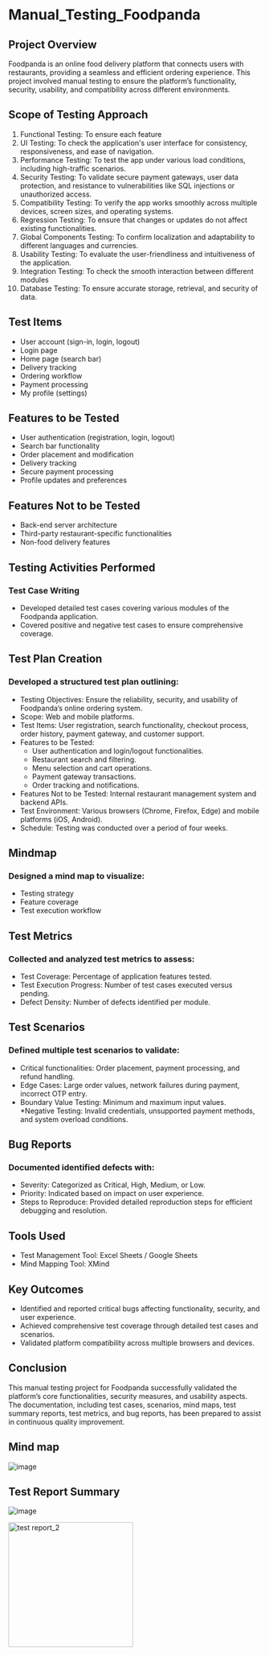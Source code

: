 
# Manual_Testing_Foodpanda
## Project Overview
Foodpanda is an online food delivery platform that connects users with restaurants, providing a seamless and efficient ordering experience. This project involved manual testing to ensure the platform’s functionality, security, usability, and compatibility across different environments.

## Scope of Testing Approach
1. Functional Testing: To ensure each feature
2. UI Testing: To check the application's user interface for consistency, responsiveness, and
ease of navigation.
3. Performance Testing: To test the app under various load conditions, including high-traffic
scenarios.
4. Security Testing: To validate secure payment gateways, user data protection, and resistance
to vulnerabilities like SQL injections or unauthorized access.
5. Compatibility Testing: To verify the app works smoothly across multiple devices, screen
sizes, and operating systems.
6. Regression Testing: To ensure that changes or updates do not affect existing functionalities.
7. Global Components Testing: To confirm localization and adaptability to different
languages and currencies.
8. Usability Testing: To evaluate the user-friendliness and intuitiveness of the application.
9. Integration Testing: To check the smooth interaction between different modules
10. Database Testing: To ensure accurate storage, retrieval, and security of data.

## Test Items
 * User account (sign-in, login, logout)
 * Login page
 * Home page (search bar)
 * Delivery tracking
 * Ordering workflow
 * Payment processing
 * My profile (settings)

## Features to be Tested
 * User authentication (registration, login, logout)
 * Search bar functionality
 * Order placement and modification
 * Delivery tracking
 * Secure payment processing
 * Profile updates and preferences

## Features Not to be Tested
 * Back-end server architecture
 * Third-party restaurant-specific functionalities
 * Non-food delivery features

## Testing Activities Performed

### Test Case Writing
 * Developed detailed test cases covering various modules of the Foodpanda application.
 * Covered positive and negative test cases to ensure comprehensive coverage.

## Test Plan Creation
### Developed a structured test plan outlining:
 * Testing Objectives: Ensure the reliability, security, and usability of Foodpanda’s online ordering system.
 * Scope: Web and mobile platforms.
 * Test Items: User registration, search functionality, checkout process, order history, payment gateway, and customer support.
 * Features to be Tested:
    * User authentication and login/logout functionalities.
    * Restaurant search and filtering.
    * Menu selection and cart operations.
    * Payment gateway transactions.
    * Order tracking and notifications.
 * Features Not to be Tested: Internal restaurant management system and backend APIs.
 * Test Environment: Various browsers (Chrome, Firefox, Edge) and mobile platforms (iOS, Android).
 * Schedule: Testing was conducted over a period of four weeks.

## Mindmap
### Designed a mind map to visualize:
 * Testing strategy
 * Feature coverage
 * Test execution workflow

## Test Metrics
### Collected and analyzed test metrics to assess:
 * Test Coverage: Percentage of application features tested.
 * Test Execution Progress: Number of test cases executed versus pending.
 * Defect Density: Number of defects identified per module.

## Test Scenarios
### Defined multiple test scenarios to validate:
 * Critical functionalities: Order placement, payment processing, and refund handling.
 * Edge Cases: Large order values, network failures during payment, incorrect OTP entry.
 * Boundary Value Testing: Minimum and maximum input values.
 *Negative Testing: Invalid credentials, unsupported payment methods, and system overload conditions.

## Bug Reports
### Documented identified defects with:
 * Severity: Categorized as Critical, High, Medium, or Low.
 * Priority: Indicated based on impact on user experience.
 * Steps to Reproduce: Provided detailed reproduction steps for efficient debugging and resolution.


## Tools Used
 * Test Management Tool: Excel Sheets / Google Sheets
 * Mind Mapping Tool: XMind

## Key Outcomes
 * Identified and reported critical bugs affecting functionality, security, and user experience.
 * Achieved comprehensive test coverage through detailed test cases and scenarios.
 * Validated platform compatibility across multiple browsers and devices.


## Conclusion
This manual testing project for Foodpanda successfully validated the platform’s core functionalities, security measures, and usability aspects. The documentation, including test cases, scenarios, mind maps, test summary reports, test metrics, and bug reports, has been prepared to assist in continuous quality improvement.

## Mind map

![image](https://github.com/user-attachments/assets/14a25e01-6b99-4e60-87e7-4bb7f39e56c5)


## Test Report Summary
![image](https://github.com/user-attachments/assets/e2ef9a27-3132-4f8a-ac29-caf614fbb353)

<img width="248" alt="test report_2" src="https://github.com/user-attachments/assets/80b95284-f63f-4cc5-b0ae-1d971a6dd744" />


